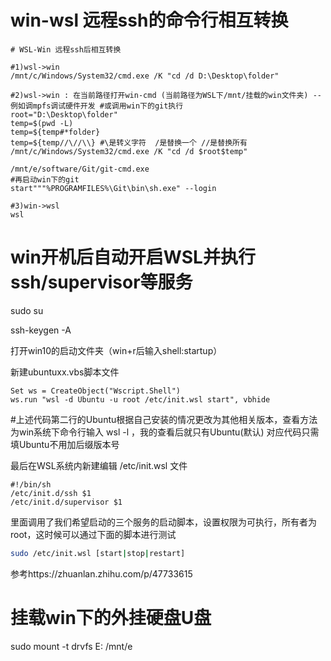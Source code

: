# win-wsl 远程ssh的命令行相互转换
```
# WSL-Win 远程ssh后相互转换

#1)wsl->win
/mnt/c/Windows/System32/cmd.exe /K "cd /d D:\Desktop\folder"

#2)wsl->win : 在当前路径打开win-cmd (当前路径为WSL下/mnt/挂载的win文件夹) --例如调mpfs调试硬件开发 #或调用win下的git执行
root="D:\Desktop\folder"
temp=$(pwd -L)
temp=${temp#*folder}
temp=${temp//\//\\} #\是转义字符  /是替换一个 //是替换所有
/mnt/c/Windows/System32/cmd.exe /K "cd /d $root$temp"

/mnt/e/software/Git/git-cmd.exe
#再启动win下的git
start"""%PROGRAMFILES%\Git\bin\sh.exe" --login

#3)win->wsl
wsl
```

# win开机后自动开启WSL并执行ssh/supervisor等服务

sudo su

ssh-keygen -A

打开win10的启动文件夹（win+r后输入shell:startup）

新建ubuntuxx.vbs脚本文件

```
Set ws = CreateObject("Wscript.Shell")
ws.run "wsl -d Ubuntu -u root /etc/init.wsl start", vbhide
```

#上述代码第二行的Ubuntu根据自己安装的情况更改为其他相关版本，查看方法为win系统下命令行输入 wsl -l ，我的查看后就只有Ubuntu(默认) 对应代码只需填Ubuntu不用加后缀版本号



最后在WSL系统内新建编辑 /etc/init.wsl 文件

```
#!/bin/sh
/etc/init.d/ssh $1
/etc/init.d/supervisor $1
```

里面调用了我们希望启动的三个服务的启动脚本，设置权限为可执行，所有者为 root，这时候可以通过下面的脚本进行测试

```bash
sudo /etc/init.wsl [start|stop|restart]
```



参考https://zhuanlan.zhihu.com/p/47733615



# 挂载win下的外挂硬盘U盘

sudo mount -t drvfs E: /mnt/e





